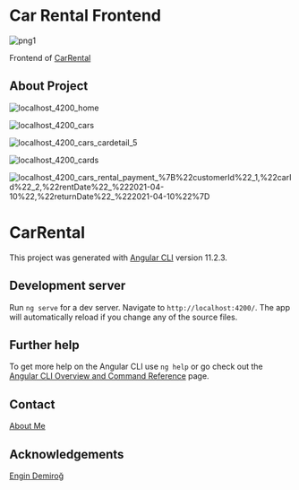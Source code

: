 # Car Rental Frontend

![png1](https://user-images.githubusercontent.com/77414874/113522391-cb225000-95a8-11eb-9a8f-08d26862165f.png)

Frontend of [CarRental](https://github.com/denizbilgin/CarRental)

## About Project


![localhost_4200_home](https://user-images.githubusercontent.com/77414874/114265609-72184900-99fa-11eb-92f9-d824916b2262.png)


![localhost_4200_cars](https://user-images.githubusercontent.com/77414874/114267667-bd842480-9a05-11eb-8300-93b8f6e2e14e.png)


![localhost_4200_cars_cardetail_5](https://user-images.githubusercontent.com/77414874/114267752-2bc8e700-9a06-11eb-8db3-0e1aeb94f29a.png)


![localhost_4200_cards](https://user-images.githubusercontent.com/77414874/114267814-9548f580-9a06-11eb-8c7f-e188ff2572b7.png)


![localhost_4200_cars_rental_payment_%7B%22customerId%22_1,%22carId%22_2,%22rentDate%22_%222021-04-10%22,%22returnDate%22_%222021-04-10%22%7D](https://user-images.githubusercontent.com/77414874/114267870-ef49bb00-9a06-11eb-88bc-01e94f7872af.png)

# CarRental

This project was generated with [Angular CLI](https://github.com/angular/angular-cli) version 11.2.3.

## Development server

Run `ng serve` for a dev server. Navigate to `http://localhost:4200/`. The app will automatically reload if you change any of the source files.

## Further help

To get more help on the Angular CLI use `ng help` or go check out the [Angular CLI Overview and Command Reference](https://angular.io/cli) page.

## Contact

[About Me](https://github.com/denizbilgin)

## Acknowledgements

[Engin Demiroğ](https://github.com/engindemirog)
